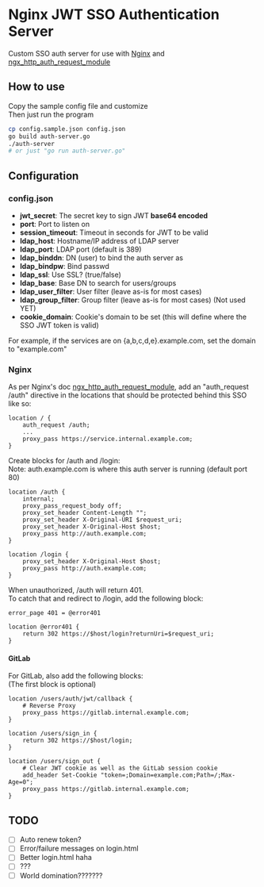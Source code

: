 # Nginx JWT SSO Authentication Server

Custom SSO auth server for use with [Nginx](http://nginx.org/) and [ngx_http_auth_request_module](http://nginx.org/en/docs/http/ngx_http_auth_request_module.html)

## How to use
Copy the sample config file and customize  
Then just run the program
```bash
cp config.sample.json config.json
go build auth-server.go
./auth-server
# or just "go run auth-server.go"
```

## Configuration
### config.json

*  **jwt_secret**: The secret key to sign JWT **base64 encoded**  
*  **port**: Port to listen on
*  **session_timeout**: Timeout in seconds for JWT to be valid
*  **ldap_host**: Hostname/IP address of LDAP server
*  **ldap_port**: LDAP port (default is 389)
*  **ldap_binddn**: DN (user) to bind the auth server as
*  **ldap_bindpw**: Bind passwd
*  **ldap_ssl**: Use SSL? (true/false)
*  **ldap_base**: Base DN to search for users/groups
*  **ldap_user_filter**: User filter (leave as-is for most cases)
*  **ldap_group_filter**: Group filter (leave as-is for most cases) (Not used YET)
*  **cookie_domain**: Cookie's domain to be set (this will define where the SSO JWT token is valid)

For example, if the services are on {a,b,c,d,e}.example.com, set the domain to "example.com"

### Nginx
As per Nginx's doc [ngx_http_auth_request_module](http://nginx.org/en/docs/http/ngx_http_auth_request_module.html), add an "auth_request /auth" directive in the locations that should be protected behind this SSO like so:  
```
location / {
    auth_request /auth;
    ...
    proxy_pass https://service.internal.example.com;
}
```

Create blocks for /auth and /login:  
Note: auth.example.com is where this auth server is running (default port 80)
```
location /auth {
    internal;
    proxy_pass_request_body off;
    proxy_set_header Content-Length "";
    proxy_set_header X-Original-URI $request_uri;
    proxy_set_header X-Original-Host $host;
    proxy_pass http://auth.example.com;
}

location /login {
    proxy_set_header X-Original-Host $host;
    proxy_pass http://auth.example.com;
}
```

When unauthorized, /auth will return 401.  
To catch that and redirect to /login, add the following block:
```
error_page 401 = @error401

location @error401 {
    return 302 https://$host/login?returnUri=$request_uri;
}
```

#### GitLab
For GitLab, also add the following blocks:  
(The first block is optional)  
```
location /users/auth/jwt/callback {
    # Reverse Proxy
    proxy_pass https://gitlab.internal.example.com;
}

location /users/sign_in {
    return 302 https://$host/login;
}

location /users/sign_out {
    # Clear JWT cookie as well as the GitLab session cookie
    add_header Set-Cookie "token=;Domain=example.com;Path=/;Max-Age=0";
    proxy_pass https://gitlab.internal.example.com;
}
```

## TODO
* [ ] Auto renew token?
* [ ] Error/failure messages on login.html
* [ ] Better login.html haha
* [ ] ???
* [ ] World domination???????

